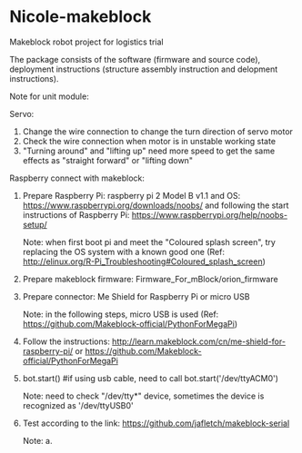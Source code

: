 # Nicole-makeblock
Makeblock robot project for logistics trial

The package consists of the software (firmware and source code), deployment instructions (structure assembly instruction and delopment instructions).

Note for unit module:

Servo:

1. Change the wire connection to change the turn direction of servo motor
2. Check the wire connection when motor is in unstable working state
3. "Turning around" and "lifting up" need more speed to get the same effects as "straight forward" or "lifting down"

Raspberry connect with makeblock:

1. Prepare Raspberry Pi: raspberry pi 2 Model B v1.1 and OS: https://www.raspberrypi.org/downloads/noobs/ and following the start instructions of Raspberry Pi: https://www.raspberrypi.org/help/noobs-setup/
    
    Note: when first boot pi and meet the "Coloured splash screen", try replacing the OS system with a known good one (Ref: http://elinux.org/R-Pi_Troubleshooting#Coloured_splash_screen)
2. Prepare makeblock firmware: Firmware_For_mBlock/orion_firmware
3. Prepare connector: Me Shield for Raspberry Pi or micro USB
    
    Note: in the following steps, micro USB is used (Ref: https://github.com/Makeblock-official/PythonForMegaPi)
4. Follow the instructions: 
    http://learn.makeblock.com/cn/me-shield-for-raspberry-pi/ 
    or
    https://github.com/Makeblock-official/PythonForMegaPi
5. bot.start() #if using usb cable, need to call bot.start('/dev/ttyACM0')
    
    Note: need to check "/dev/tty*" device, sometimes the device is recognized as '/dev/ttyUSB0'

6. Test according to the link: https://github.com/jafletch/makeblock-serial

    Note: 
    a. 


